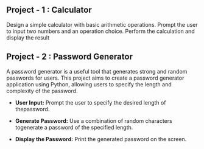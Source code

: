 ## Project - 1 : Calculator

Design a simple calculator with basic arithmetic operations.
Prompt the user to input two numbers and an operation choice.
Perform the calculation and display the result

## Project - 2 : Password Generator 

A password generator is a useful tool that generates strong and
random passwords for users. This project aims to create a
password generator application using Python, allowing users to
specify the length and complexity of the password.

- **User Input:** Prompt the user to specify the desired length of thepassword.

- **Generate Password:** Use a combination of random characters togenerate a password of the specified length.

- **Display the Password:** Print the generated password on the screen.
